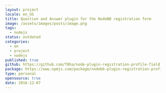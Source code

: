 ```yaml
---
layout: project
locale: en_US
title: Question and Answer plugin for the NodeBB registration form
image: /assets/images/posts/image.png
tags:
  - nodejs
status: outdated
categories:
  - en
  - project
  - nodejs
published: true
github: https://github.com/T0ha/node-plugin-registration-profile-field
package: https://www.npmjs.com/package/nodebb-plugin-registration-profile-field
type: personal
opensource: true
date: 2016-12-07
---
```


